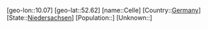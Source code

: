 ﻿---
location: [52.62,10.07]
type: City
tags:
- geo/City


SpocWebEntityId: 29526
isDeleted: false
confidential: public

---
[geo-lon::10.07]
[geo-lat::52.62]
[name::Celle]
[Country::[Germany](geo/Continent/Europe/Germany.md)]
[State::[Niedersachsen](geo/Continent/Europe/Germany/Niedersachsen.md)]
[Population::]
[Unknown::]

